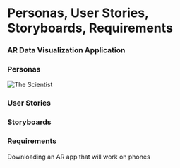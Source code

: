 # Personas, User Stories, Storyboards, Requirements

### AR Data Visualization Application

### Personas

![The Scientist](file:///Users/megansmith/Documents/THI/Augmented%20Reality/User%20Personas/user-persona-scientist.jpg)

### User Stories

### Storyboards

### Requirements
Downloading an AR app that will work on phones
